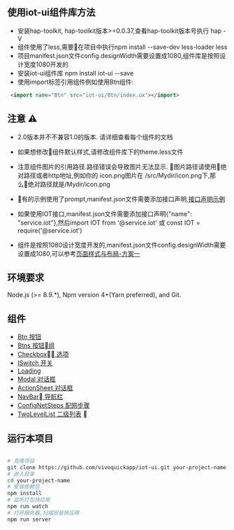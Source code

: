 ## 使用iot-ui组件库方法

* 安装hap-toolkit, hap-toolkit版本>=0.0.37,查看hap-toolkit版本号执行 hap -V
* 组件使用了less,需要在项目中执行npm install --save-dev less-loader less
* 项目manifest.json文件config.designWidth需要设置成1080,组件库是按照设计宽度1080开发的
* 安装iot-ui组件库 npm install iot-ui --save
* 使用import标签引用组件例如使用Btn组件:

``` html
 <import name="Btn" src="iot-ui/Btn/index.ux"></import>
```

## 注意 ⚠️
+ 2.0版本并不不兼容1.0的版本. 请详细查看每个组件的文档
+ 如果想修改组件默认样式,请修改组件库下的theme.less文件
+ 注意组件图片的引用路径.路径错误会导致图片无法显示. 图片路径请使用绝对路径或者http地址,例如你的 icon.png图片在  <project name>/src/Mydir/icon.png下,那么绝对路径就是/Mydir/icon.png

+ 有的示例使用了prompt,manifest.json文件需要添加接口声明,[接口声明示例](https://doc.quickapp.cn/features/system/prompt.html)
+ 如果使用IOT接口,manifest.json文件需要添加接口声明{"name": "service.iot"},然后import IOT from '@service.iot' 或 const IOT = require('@service.iot')
+ 组件是按照1080设计宽度开发的,manifest.json文件config.designWidth需要设置成1080,可以参考[页面样式与布局-方案一](https://doc.quickapp.cn/tutorial/framework/page-style-and-layout.html)

## 环境要求

Node.js (>= 8.9.*), Npm version 4+(Yarn preferred), and Git.

## 组件
+ [Btn 按钮](/docs/Btn.md)
+ [Btns 按钮组](/docs/Btns.md)
+ [Checkbox 选项](/docs/Checkbox.md)
+ [ISwitch 开关](/docs/ISwitch.md)
+ [Loading](/docs/Loading.md)
+ [Modal 对话框](/docs/Modal.md)
+ [ActionSheet 对话框](/docs/ActionSheet.md)
+ [NavBar 导航栏](/docs/NavBar.md)
+ [ConfigNetSteps 配网步骤](/docs/ConfigNetSteps.md)
+ [TwoLevelList 二级列表](/docs/TwoLevelList.md)


## 运行本项目

``` bash

# 克隆项目
git clone https://github.com/vivoquickapp/iot-ui.git your-project-name
# 进入目录
cd your-project-name
# 安装依赖包
npm install
# 监听打包快应用
npm run watch
# 打开服务器,扫描安装快应用
npm run server

```
